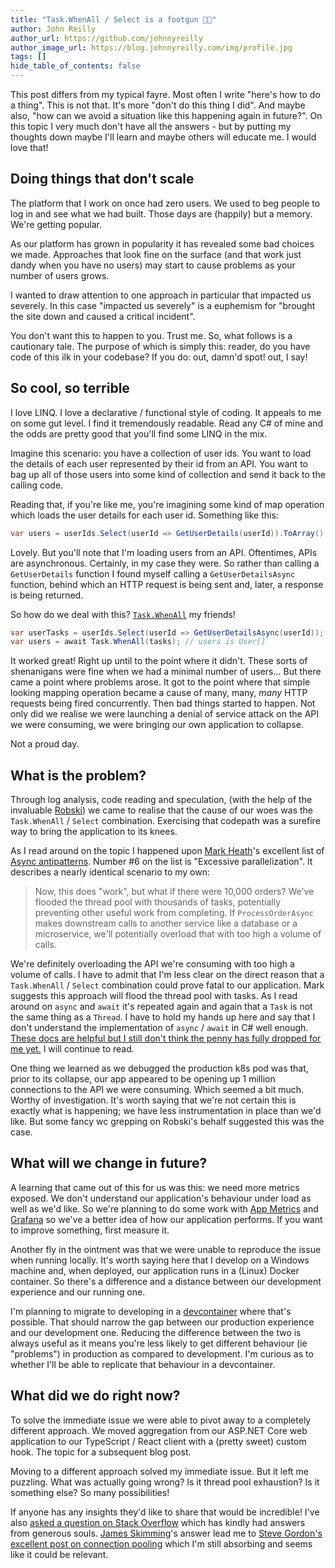```yaml
---
title: "Task.WhenAll / Select is a footgun 👟🔫"
author: John Reilly
author_url: https://github.com/johnnyreilly
author_image_url: https://blog.johnnyreilly.com/img/profile.jpg
tags: []
hide_table_of_contents: false
---
```

This post differs from my typical fayre. Most often I write "here's how to do a thing". This is not that. It's more "don't do this thing I did". And maybe also, "how can we avoid a situation like this happening again in future?". On this topic I very much don't have all the answers - but by putting my thoughts down maybe I'll learn and maybe others will educate me. I would love that!

## Doing things that don't scale

The platform that I work on once had zero users. We used to beg people to log in and see what we had built. Those days are (happily) but a memory. We're getting popular.

As our platform has grown in popularity it has revealed some bad choices we made. Approaches that look fine on the surface (and that work just dandy when you have no users) may start to cause problems as your number of users grows.

I wanted to draw attention to one approach in particular that impacted us severely. In this case "impacted us severely" is a euphemism for "brought the site down and caused a critical incident".

You don't want this to happen to you. Trust me. So, what follows is a cautionary tale. The purpose of which is simply this: reader, do you have code of this ilk in your codebase? If you do: out, damn'd spot! out, I say!

## So cool, so terrible

I love LINQ. I love a declarative / functional style of coding. It appeals to me on some gut level. I find it tremendously readable. Read any C# of mine and the odds are pretty good that you'll find some LINQ in the mix.

Imagine this scenario: you have a collection of user ids. You want to load the details of each user represented by their id from an API. You want to bag up all of those users into some kind of collection and send it back to the calling code.

Reading that, if you're like me, you're imagining some kind of map operation which loads the user details for each user id. Something like this:

```cs
var users = userIds.Select(userId => GetUserDetails(userId)).ToArray(); // users is User[]
```

Lovely. But you'll note that I'm loading users from an API. Oftentimes, APIs are asynchronous. Certainly, in my case they were. So rather than calling a `GetUserDetails` function I found myself calling a `GetUserDetailsAsync` function, behind which an HTTP request is being sent and, later, a response is being returned.

So how do we deal with this? [`Task.WhenAll`](<https://docs.microsoft.com/en-us/dotnet/api/system.threading.tasks.task.whenall?view=netcore-3.1#System_Threading_Tasks_Task_WhenAll__1_System_Collections_Generic_IEnumerable_System_Threading_Tasks_Task___0___>) my friends!

```cs
var userTasks = userIds.Select(userId => GetUserDetailsAsync(userId));
var users = await Task.WhenAll(tasks); // users is User[]
```

It worked great! Right up until to the point where it didn't. These sorts of shenanigans were fine when we had a minimal number of users... But there came a point where problems arose. It got to the point where that simple looking mapping operation became a cause of many, many, *many* HTTP requests being fired concurrently. Then bad things started to happen. Not only did we realise we were launching a denial of service attack on the API we were consuming, we were bringing our own application to collapse.

Not a proud day.

## What is the problem?

Through log analysis, code reading and speculation, (with the help of the invaluable [Robski](<https://www.linkedin.com/in/robert-grzankowski-53618114>)) we came to realise that the cause of our woes was the `Task.WhenAll` / `Select` combination. Exercising that codepath was a surefire way to bring the application to its knees.

As I read around on the topic I happened upon [Mark Heath](<https://www.twitter.com/mark_heath>)'s excellent list of [Async antipatterns](<https://markheath.net/post/async-antipatterns>). Number #6 on the list is "Excessive parallelization". It describes a nearly identical scenario to my own:

> Now, this does "work", but what if there were 10,000 orders? We've flooded the thread pool with thousands of tasks, potentially preventing other useful work from completing. If `ProcessOrderAsync` makes downstream calls to another service like a database or a microservice, we'll potentially overload that with too high a volume of calls.

We're definitely overloading the API we're consuming with too high a volume of calls. I have to admit that I'm less clear on the direct reason that a `Task.WhenAll` / `Select` combination could prove fatal to our application. Mark suggests this approach will flood the thread pool with tasks. As I read around on `async` and `await` it's repeated again and again that a `Task` is not the same thing as a `Thread`. I have to hold my hands up here and say that I don't understand the implementation of `async` / `await` in C# well enough. [These docs are helpful but I still don't think the penny has fully dropped for me yet.](<https://docs.microsoft.com/en-us/dotnet/standard/async-in-depth#deeper-dive-into-tasks-for-an-io-bound-operation>) I will continue to read.

One thing we learned as we debugged the production k8s pod was that, prior to its collapse, our app appeared to be opening up 1 million connections to the API we were consuming. Which seemed a bit much. Worthy of investigation. It's worth saying that we're not certain this is exactly what is happening; we have less instrumentation in place than we'd like. But some fancy wc grepping on Robski's behalf suggested this was the case.

## What will we change in future?

A learning that came out of this for us was this: we need more metrics exposed. We don't understand our application's behaviour under load as well as we'd like. So we're planning to do some work with [App Metrics](<https://www.app-metrics.io/>) and [Grafana](<https://grafana.com/>) so we've a better idea of how our application performs. If you want to improve something, first measure it.

Another fly in the ointment was that we were unable to reproduce the issue when running locally. It's worth saying here that I develop on a Windows machine and, when deployed, our application runs in a (Linux) Docker container. So there's a difference and a distance between our development experience and our running one.

I'm planning to migrate to developing in a [devcontainer](<https://code.visualstudio.com/docs/remote/containers>) where that's possible. That should narrow the gap between our production experience and our development one. Reducing the difference between the two is always useful as it means you're less likely to get different behaviour (ie "problems") in production as compared to development. I'm curious as to whether I'll be able to replicate that behaviour in a devcontainer.

## What did we do right now?

To solve the immediate issue we were able to pivot away to a completely different approach. We moved aggregation from our ASP.NET Core web application to our TypeScript / React client with a (pretty sweet) custom hook. The topic for a subsequent blog post.

Moving to a different approach solved my immediate issue. But it left me puzzling. What was actually going wrong? Is it thread pool exhaustion? Is it something else? So many possibilities!

If anyone has any insights they'd like to share that would be incredible! I've also [asked a question on Stack Overflow](<https://stackoverflow.com/questions/62490098/task-whenall-with-select-is-a-footgun-but-why/62490705>) which has kindly had answers from generous souls. [James Skimming](<https://twitter.com/jamesskimming>)'s answer lead me to [Steve Gordon's excellent post on connection pooling](<https://www.stevejgordon.co.uk/httpclient-connection-pooling-in-dotnet-core>) which I'm still absorbing and seems like it could be relevant.


